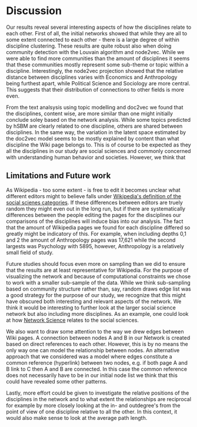 Discussion
==========

Our results reveal several interesting aspects of how the disciplines relate to each other. First of all, the initial networks showed that while they are all to some extent connected to each other - there is a large degree of within discipline clustering. These results are quite robust also when doing community detection with the Louvain algorithm and node2vec. While we were able to find more communities than the amount of disciplines it seems that these communities mostly represent some sub-theme or topic within a discipline. Interestingly, the node2vec projection showed that the relative distance between disciplines varies with Economics and Anthropology being furthest apart, while Political Science and Sociology are more central. This suggests that their distribution of connections to other fields is more even. 

From the text analsysis using topic modelling and doc2vec we found that the disciplines, content wise, are more similar than one might initially conclude soley based on the network analysis. While some topics predicted by hSBM are clearly related to one discipline, others are shared between disciplines. In the same way, the variation in the latent space estimated by the doc2vec model seems to be mostly explained by content than what discipline the Wiki page belongs to. This is of course to be expected as they all the disciplines in our study are social sciences and commonly concerned with understanding human behavior and societies. However, we think that 

## Limitations and Future work

As Wikipedia - too some extent - is free to edit it becomes unclear what different editors might to believe falls under [Wikipedia's definition of the social scienes categories](https://en.wikipedia.org/wiki/Wikipedia:Contents/Society_and_social_sciences). If these differences between editors are truely random they might even out in the long run, but if there are systematically differences between the people editing the pages for the disciplines our comparisons of the disciplines will induce bias into our analysis. The fact that the amount of Wikipedia pages we found for each discipline differed so greatly might be indicatory of this. For example, when including depths 0,1 and 2 the amount of Anthropology pages was 17,621 while the second largests was Psychology with 5895, however, Anthropology is a relatively small field of study. 
 
Future studies should focus even more on sampling than we did to ensure that the results are at least representative for Wikipedia. For the purpose of visualizing the network and because of computational constraints we chose to work with a smaller sub-sample of the data. While we think sub-sampling based on community structure rather than, say, random draws edge list was a good strategy for the purpose of our study, we recognize that this might have obscured both interesting and relevant aspects of the network. We think it would be interesting to further look at the larger social science network but also including more disciplines. As an example, one could look at how [Network Science](https://en.wikipedia.org/wiki/Network_science) relates to the social sciences. 

We also want to draw some attention to the way we drew edges between Wiki pages. A connection between nodes A and B in our Network is created based on direct references to each other. However, this is by no means the only way one can model the relationship between nodes. An alternative approach that we considered was a model where edges constitute a common reference (hyperlink) between two nodes, e.g. if both page A and B link to C then A and B are connected. In this case the common reference does not necessarily have to be in our initial node list we think that this could have revealed some other patterns.

Lastly, more effort could be given to investigate the relative positions of the disciplines in the network and to what extent the relationships are reciprocal for example by more closely looking at the in- and outdegree's from the point of view of one discipline relative to all the other. In this context, it would also make sense to look at the average path length.


